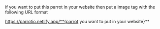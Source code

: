 if you want to put this parrot in your website then put a image tag with the following URL format

https://parrotio.netlify.app/**{parrot you want to put in your website}**
